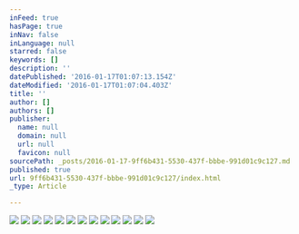 ```yaml
---
inFeed: true
hasPage: true
inNav: false
inLanguage: null
starred: false
keywords: []
description: ''
datePublished: '2016-01-17T01:07:13.154Z'
dateModified: '2016-01-17T01:07:04.403Z'
title: ''
author: []
authors: []
publisher:
  name: null
  domain: null
  url: null
  favicon: null
sourcePath: _posts/2016-01-17-9ff6b431-5530-437f-bbbe-991d01c9c127.md
published: true
url: 9ff6b431-5530-437f-bbbe-991d01c9c127/index.html
_type: Article

---
```

![](https://the-grid-user-content.s3-us-west-2.amazonaws.com/497aad2b-79fa-4085-8705-c8c3708abf0b.jpg)
![](https://the-grid-user-content.s3-us-west-2.amazonaws.com/bd4b146e-af78-4320-8bbb-8b3d43a01e9d.jpg)
![](https://the-grid-user-content.s3-us-west-2.amazonaws.com/3454db5e-dd7c-435e-a307-d40d4261070c.jpg)
![](https://the-grid-user-content.s3-us-west-2.amazonaws.com/e303d732-401f-41ec-9a6d-341bc180c237.jpg)
![](https://the-grid-user-content.s3-us-west-2.amazonaws.com/af39f8fd-3098-4b9e-a801-c43679f5844f.jpg)
![](https://the-grid-user-content.s3-us-west-2.amazonaws.com/b5d3088b-018d-458c-97d2-37de02ac3ce2.jpg)
![](https://the-grid-user-content.s3-us-west-2.amazonaws.com/e1113dcc-84a3-4f9b-adb9-ef797a901410.jpg)
![](https://the-grid-user-content.s3-us-west-2.amazonaws.com/3baf6bcf-10e8-49e2-896e-6108a5aae444.jpg)
![](https://the-grid-user-content.s3-us-west-2.amazonaws.com/dc30cba1-e4c9-41a5-9880-609e6bfb8f8e.jpg)
![](https://the-grid-user-content.s3-us-west-2.amazonaws.com/19486d05-c3b9-4556-838d-fd99e320136d.jpg)
![](https://the-grid-user-content.s3-us-west-2.amazonaws.com/0fd9e46f-f628-4ed2-b202-2161a5079cf5.jpg)
![](https://the-grid-user-content.s3-us-west-2.amazonaws.com/46d28260-0692-4572-b14a-a0f14926b9ae.jpg)
![](https://the-grid-user-content.s3-us-west-2.amazonaws.com/97ee5c90-6c60-45c5-a84a-dfa1cfbabfee.jpg)